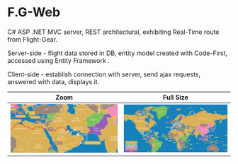 # F.G-Web

<p> C# ASP .NET MVC server, REST architectural, exhibiting Real-Time route from Flight-Gear. </p>
<p> Server-side - flight data stored in DB, entity model created with Code-First, accessed using Entity Framework .</p>
<p> Client-side - establish connection with server, send ajax requests, answered with data, displays it. </p>
  
  
  
  
Zoom  |  Full Size
:-------------------------:|:-------------------------:
![](map2.png)|![](map1.png)

